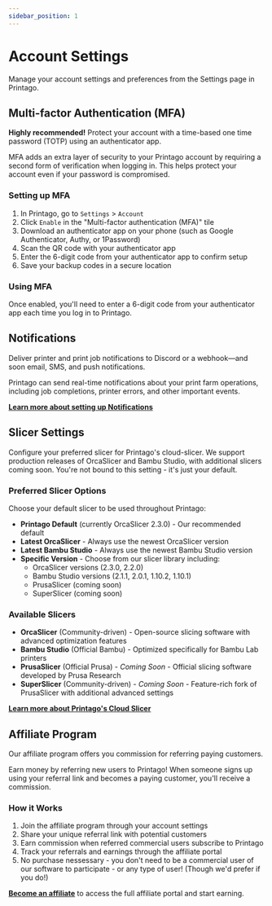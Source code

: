 ```yaml
---
sidebar_position: 1
---
```


# Account Settings

Manage your account settings and preferences from the Settings page in Printago.

## Multi-factor Authentication (MFA)

**Highly recommended!** Protect your account with a time-based one time password (TOTP) using an authenticator app.

MFA adds an extra layer of security to your Printago account by requiring a second form of verification when logging in. This helps protect your account even if your password is compromised.

### Setting up MFA

1. In Printago, go to `Settings` > `Account`
2. Click `Enable` in the "Multi-factor authentication (MFA)" tile
3. Download an authenticator app on your phone (such as Google Authenticator, Authy, or 1Password)
4. Scan the QR code with your authenticator app
5. Enter the 6-digit code from your authenticator app to confirm setup
6. Save your backup codes in a secure location

### Using MFA

Once enabled, you'll need to enter a 6-digit code from your authenticator app each time you log in to Printago.

## Notifications

Deliver printer and print job notifications to Discord or a webhook—and soon email, SMS, and push notifications.

Printago can send real-time notifications about your print farm operations, including job completions, printer errors, and other important events.

**[Learn more about setting up Notifications](/docs/features/notifications)**

## Slicer Settings

Configure your preferred slicer for Printago's cloud-slicer. We support production releases of OrcaSlicer and Bambu Studio, with additional slicers coming soon.  You're not bound to this setting - it's just your default.

### Preferred Slicer Options

Choose your default slicer to be used throughout Printago:

- **Printago Default** (currently OrcaSlicer 2.3.0) - Our recommended default
- **Latest OrcaSlicer** - Always use the newest OrcaSlicer version
- **Latest Bambu Studio** - Always use the newest Bambu Studio version  
- **Specific Version** - Choose from our slicer library including:
  - OrcaSlicer versions (2.3.0, 2.2.0)
  - Bambu Studio versions (2.1.1, 2.0.1, 1.10.2, 1.10.1)
  - PrusaSlicer (coming soon)
  - SuperSlicer (coming soon)

### Available Slicers

- **OrcaSlicer** (Community-driven) - Open-source slicing software with advanced optimization features
- **Bambu Studio** (Official Bambu) - Optimized specifically for Bambu Lab printers  
- **PrusaSlicer** (Official Prusa) - *Coming Soon* - Official slicing software developed by Prusa Research
- **SuperSlicer** (Community-driven) - *Coming Soon* - Feature-rich fork of PrusaSlicer with additional advanced settings

**[Learn more about Printago's Cloud Slicer](/docs/features/cloud-slicer)**

## Affiliate Program

Our affiliate program offers you commission for referring paying customers.

Earn money by referring new users to Printago! When someone signs up using your referral link and becomes a paying customer, you'll receive a commission.

### How it Works

1. Join the affiliate program through your account settings
2. Share your unique referral link with potential customers
3. Earn commission when referred commercial users subscribe to Printago
4. Track your referrals and earnings through the affiliate portal
5. No purchase nessessary - you don't need to be a commercial user of our software to participate - or any type of user!  (Though we'd prefer if you do!)

**[Become an affiliate](https://printago.getrewardful.com/signup)** to access the full affiliate portal and start earning.
